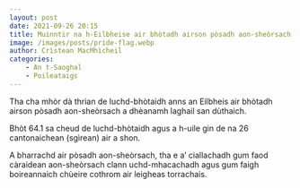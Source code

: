 ```yaml
---
layout: post
date: 2021-09-26 20:15
title: Muinntir na h-Eilbheise air bhòtadh airson pòsadh aon-sheòrsach
image: /images/posts/pride-flag.webp
author: Crìstean MacMhìcheil
categories:
    - An t-Saoghal
    - Poileataigs
---
```

Tha cha mhòr dà thrian de luchd-bhòtaidh anns an Eilbheis air bhòtadh airson pòsadh aon-sheòrsach a dhèanamh laghail san dùthaich.

Bhòt 64.1 sa cheud de luchd-bhòtaidh agus a h-uile gin de na 26 cantonaichean (sgìrean) air a shon.

A bharrachd air pòsadh aon-sheòrsach, tha e a’ ciallachadh gum faod càraidean aon-sheòrsach clann uchd-mhacachadh agus gum faigh boireannaich chùeire cothrom air leigheas torrachais.
